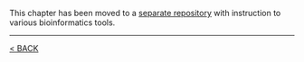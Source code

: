 This chapter has been moved to a [separate repository](https://github.com/YePererva/Bioinformatic-tools-installation-guides) with instruction to various bioinformatics tools.

---
[< BACK](06._setting_up_the_computing_machine_and_basic_network_setup.md)
